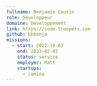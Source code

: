 ```yaml
---
fullname: Benjamin Cousin
role: Développeur
domaine: Développement
link: https://code-troopers.com
github: bbbenja
missions:
  - start: 2022-10-03
    end: 2023-02-01
    status: service
    employer: Malt
    startups:
      - camino
---
```

